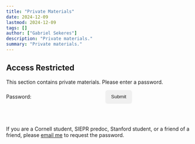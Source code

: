 ```yaml
---
title: "Private Materials" 
date: 2024-12-09
lastmod: 2024-12-09
tags: []
author: ["Gabriel Sekeres"]
description: "Private materials." 
summary: "Private materials." 
---
```


<div id="prePassword">
  <h2>Access Restricted</h2>
  <p>This section contains private materials. Please enter a password.</p>

  <div id="passwordForm">
    <form onsubmit="checkPassword(); return false;" style="display: flex; align-items: center;">
      <label for="password">Password:</label>
      <input type="password" id="password" name="password" required 
             style="margin-right: 10px; padding: 8px; border: 1px solid var(--border); border-radius: 4px; background-color: var(--entry);">
      <button type="submit" class="easter-button" style="padding: 10px 15px; min-height: auto; max-width: 100px;">Submit</button>
    </form>
    <p id="errorMessage" style="color: red; display: none;">Not the correct password</p>
  </div>

<br><br>


If you are a Cornell student, SIEPR predoc, Stanford student, or a friend of a friend, please [email me](mailto:gs754@cornell.edu) to request the password.

</div>

<style>
@keyframes bounce {
    0%, 100% { transform: translateY(0); }
    50% { transform: translateY(-5px); }
}

.easter-button {
    display: flex !important;
    align-items: center !important;
    justify-content: center !important;
    background-color: #f0f0f0 !important;
    color: var(--primary) !important;
    text-decoration: none !important;
    border-radius: 5px !important;
    transition: all 0.2s ease !important;
    border: 1px solid var(--border) !important;
    box-shadow: 0 1px 3px rgba(0,0,0,0.1) !important;
    margin: 0 !important;
}

.easter-button:hover {
    animation: bounce 0.5s ease infinite;
    background-color: #e0e0e0 !important;
}
</style>

<div id="privateContent" style="display: none;">
  <h2>Content</h2>

  <p>Included here are full course materials for my graduate courses, divided into semesters. The links below take you to a page with information on each course and a downloadable zip file. These materials contain problem set solutions, code, and lecture notes provided directly by professors. These are not meant to be public materials, please do not post them online. Feel free to share them directly with others.</p>

  <ul>
    <li><a href="/resources/private/fall_2024">Fall 2024</a>: Includes materials for ECON 6090: Microeconomics I, ECON 6130: Macroeconomics I, ECON 6170: Intermediate Mathematics for Economists, and ECON 6190: Econometrics I.</li>
  </ul>
</div>

<script>
function checkPassword() {
    var password = document.getElementById('password').value;
    var errorMessage = document.getElementById('errorMessage');
    var privateContent = document.getElementById('privateContent');
    var passwordForm = document.getElementById('passwordForm');
    
    if (password === 'urishall') {
        errorMessage.style.display = 'none';
        prePassword.style.display = 'none';
        privateContent.style.display = 'block';
    } else {
        errorMessage.style.display = 'block';
        privateContent.style.display = 'none';
    }
}
</script>
